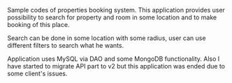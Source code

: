 Sample codes of properties booking system.
This application provides user possibility to search for property and room in some location and to make booking of this place. 

Search can be done in some location with some radius, user can use different filters to search what he wants.

Application uses MySQL via DAO and some MongoDB functionality. Also I have started to migrate API part to v2 but this application was ended due to some client's issues.